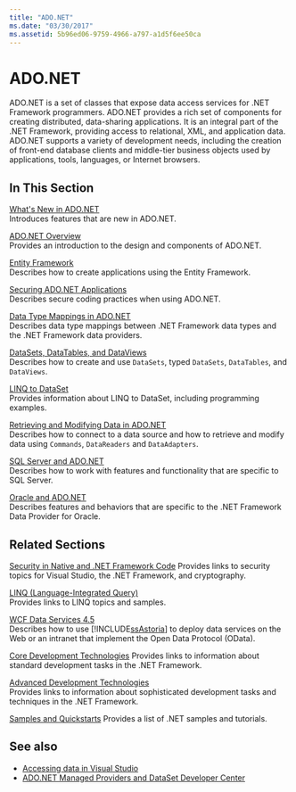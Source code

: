 ```yaml
---
title: "ADO.NET"
ms.date: "03/30/2017"
ms.assetid: 5b96ed06-9759-4966-a797-a1d5f6ee50ca
---
```

# ADO.NET
ADO.NET is a set of classes that expose data access services for .NET Framework programmers. ADO.NET provides a rich set of components for creating distributed, data-sharing applications. It is an integral part of the .NET Framework, providing access to relational, XML, and application data. ADO.NET supports a variety of development needs, including the creation of front-end database clients and middle-tier business objects used by applications, tools, languages, or Internet browsers.  
  
## In This Section  
 [What's New in ADO.NET](../../../../docs/framework/data/adonet/whats-new.md)  
 Introduces features that are new in ADO.NET.  
  
 [ADO.NET Overview](../../../../docs/framework/data/adonet/ado-net-overview.md)  
 Provides an introduction to the design and components of ADO.NET.  
  
 [Entity Framework](https://go.microsoft.com/fwlink/?LinkID=213876)  
 Describes how to create applications using the Entity Framework.  
  
 [Securing ADO.NET Applications](../../../../docs/framework/data/adonet/securing-ado-net-applications.md)  
 Describes secure coding practices when using ADO.NET.  
  
 [Data Type Mappings in ADO.NET](../../../../docs/framework/data/adonet/data-type-mappings-in-ado-net.md)  
 Describes data type mappings between .NET Framework data types and the .NET Framework data providers.  
  
 [DataSets, DataTables, and DataViews](../../../../docs/framework/data/adonet/dataset-datatable-dataview/index.md)  
 Describes how to create and use `DataSets`, typed `DataSets`, `DataTables`, and `DataViews`.  
  
 [LINQ to DataSet](../../../../docs/framework/data/adonet/linq-to-dataset.md)  
 Provides information about LINQ to DataSet, including programming examples.  
  
 [Retrieving and Modifying Data in ADO.NET](../../../../docs/framework/data/adonet/retrieving-and-modifying-data.md)  
 Describes how to connect to a data source and how to retrieve and modify data using `Commands`, `DataReaders` and `DataAdapters`.  
  
 [SQL Server and ADO.NET](../../../../docs/framework/data/adonet/sql/index.md)  
 Describes how to work with features and functionality that are specific to SQL Server.  
  
 [Oracle and ADO.NET](../../../../docs/framework/data/adonet/oracle-and-adonet.md)  
 Describes features and behaviors that are specific to the .NET Framework Data Provider for Oracle.  
  
## Related Sections  
 [Security in Native and .NET Framework Code](https://docs.microsoft.com/previous-versions/visualstudio/visual-studio-2010/1787tk12(v=vs.100))  
 Provides links to security topics for Visual Studio, the .NET Framework, and cryptography.  
  
 [LINQ (Language-Integrated Query)](https://msdn.microsoft.com/library/a73c4aec-5d15-4e98-b962-1274021ea93d)  
 Provides links to LINQ topics and samples.  
  
 [WCF Data Services 4.5](../../../../docs/framework/data/wcf/index.md)  
 Describes how to use [!INCLUDE[ssAstoria](../../../../includes/ssastoria-md.md)] to deploy data services on the Web or an intranet that implement the Open Data Protocol (OData).  
  
 [Core Development Technologies](https://docs.microsoft.com/previous-versions/dotnet/netframework-3.0/csxbhtye(v=vs.85))  
 Provides links to information about standard development tasks in the .NET Framework.  
  
 [Advanced Development Technologies](https://docs.microsoft.com/previous-versions/dotnet/netframework-3.0/a493kdy6(v=vs.85)
)  
 Provides links to information about sophisticated development tasks and techniques in the .NET Framework.  
  
 [Samples and Quickstarts](https://docs.microsoft.com/previous-versions/ms184422(v=vs.100))  
 Provides a list of .NET samples and tutorials.
  
## See also
- [Accessing data in Visual Studio](/visualstudio/data-tools/accessing-data-in-visual-studio)
- [ADO.NET Managed Providers and DataSet Developer Center](https://go.microsoft.com/fwlink/?LinkId=217917)
